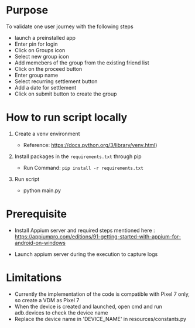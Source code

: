 # Purpose

 To validate one user journey with the following steps

- launch a preinstalled app
- Enter pin for login 
- Click on Groups icon
- Select new group icon
- Add memebers of the group from the existing friend list
- Click on the proceed button
- Enter group name
- Select recurring settlement button
- Add a date for settlement
- Click on submit button to create the group


# How to run script locally

1. Create a venv environment
    - Reference: https://docs.python.org/3/library/venv.html)

2. Install packages in the `requirements.txt` through pip 
    - Run Command: `pip install -r requirements.txt` 

3. Run script

   - python main.py


# Prerequisite

- Install Appium server and required steps mentioned here :
  https://appiumpro.com/editions/91-getting-started-with-appium-for-android-on-windows

- Launch appium server during the execution to capture logs


# Limitations

- Currently the implementation of the code is compatible with Pixel 7 only, so create a VDM as Pixel 7
- When the device is created and launched, open cmd and run adb.devices to check the device name 
- Replace the device name in 'DEVICE_NAME' in resources/constants.py

